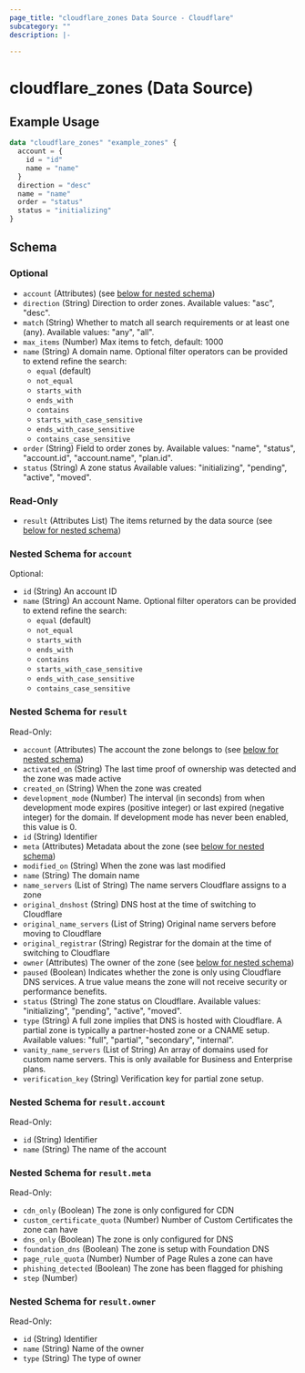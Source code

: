 ```yaml
---
page_title: "cloudflare_zones Data Source - Cloudflare"
subcategory: ""
description: |-
  
---
```


# cloudflare_zones (Data Source)



## Example Usage

```terraform
data "cloudflare_zones" "example_zones" {
  account = {
    id = "id"
    name = "name"
  }
  direction = "desc"
  name = "name"
  order = "status"
  status = "initializing"
}
```

<!-- schema generated by tfplugindocs -->
## Schema

### Optional

- `account` (Attributes) (see [below for nested schema](#nestedatt--account))
- `direction` (String) Direction to order zones.
Available values: "asc", "desc".
- `match` (String) Whether to match all search requirements or at least one (any).
Available values: "any", "all".
- `max_items` (Number) Max items to fetch, default: 1000
- `name` (String) A domain name. Optional filter operators can be provided to extend refine the search:
  * `equal` (default)
  * `not_equal`
  * `starts_with`
  * `ends_with`
  * `contains`
  * `starts_with_case_sensitive`
  * `ends_with_case_sensitive`
  * `contains_case_sensitive`
- `order` (String) Field to order zones by.
Available values: "name", "status", "account.id", "account.name", "plan.id".
- `status` (String) A zone status
Available values: "initializing", "pending", "active", "moved".

### Read-Only

- `result` (Attributes List) The items returned by the data source (see [below for nested schema](#nestedatt--result))

<a id="nestedatt--account"></a>
### Nested Schema for `account`

Optional:

- `id` (String) An account ID
- `name` (String) An account Name. Optional filter operators can be provided to extend refine the search:
  * `equal` (default)
  * `not_equal`
  * `starts_with`
  * `ends_with`
  * `contains`
  * `starts_with_case_sensitive`
  * `ends_with_case_sensitive`
  * `contains_case_sensitive`


<a id="nestedatt--result"></a>
### Nested Schema for `result`

Read-Only:

- `account` (Attributes) The account the zone belongs to (see [below for nested schema](#nestedatt--result--account))
- `activated_on` (String) The last time proof of ownership was detected and the zone was made
active
- `created_on` (String) When the zone was created
- `development_mode` (Number) The interval (in seconds) from when development mode expires
(positive integer) or last expired (negative integer) for the
domain. If development mode has never been enabled, this value is 0.
- `id` (String) Identifier
- `meta` (Attributes) Metadata about the zone (see [below for nested schema](#nestedatt--result--meta))
- `modified_on` (String) When the zone was last modified
- `name` (String) The domain name
- `name_servers` (List of String) The name servers Cloudflare assigns to a zone
- `original_dnshost` (String) DNS host at the time of switching to Cloudflare
- `original_name_servers` (List of String) Original name servers before moving to Cloudflare
- `original_registrar` (String) Registrar for the domain at the time of switching to Cloudflare
- `owner` (Attributes) The owner of the zone (see [below for nested schema](#nestedatt--result--owner))
- `paused` (Boolean) Indicates whether the zone is only using Cloudflare DNS services. A
true value means the zone will not receive security or performance
benefits.
- `status` (String) The zone status on Cloudflare.
Available values: "initializing", "pending", "active", "moved".
- `type` (String) A full zone implies that DNS is hosted with Cloudflare. A partial zone is
typically a partner-hosted zone or a CNAME setup.
Available values: "full", "partial", "secondary", "internal".
- `vanity_name_servers` (List of String) An array of domains used for custom name servers. This is only available for Business and Enterprise plans.
- `verification_key` (String) Verification key for partial zone setup.

<a id="nestedatt--result--account"></a>
### Nested Schema for `result.account`

Read-Only:

- `id` (String) Identifier
- `name` (String) The name of the account


<a id="nestedatt--result--meta"></a>
### Nested Schema for `result.meta`

Read-Only:

- `cdn_only` (Boolean) The zone is only configured for CDN
- `custom_certificate_quota` (Number) Number of Custom Certificates the zone can have
- `dns_only` (Boolean) The zone is only configured for DNS
- `foundation_dns` (Boolean) The zone is setup with Foundation DNS
- `page_rule_quota` (Number) Number of Page Rules a zone can have
- `phishing_detected` (Boolean) The zone has been flagged for phishing
- `step` (Number)


<a id="nestedatt--result--owner"></a>
### Nested Schema for `result.owner`

Read-Only:

- `id` (String) Identifier
- `name` (String) Name of the owner
- `type` (String) The type of owner


